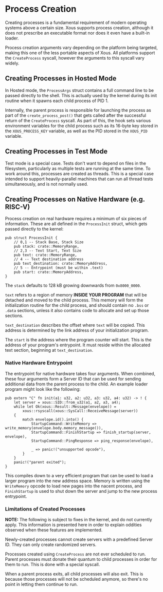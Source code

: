 # Process Creation

Creating processes is a fundamental requirement of modern operating systems above a certain size. Xous supports process creation, although it does not prescribe an executable format nor does it even have a built-in loader.

Process creation arguments vary depending on the platform being targeted, making this one of the less portable aspects of Xous. All platforms support the `CreateProcess` syscall, however the arguments to this syscall vary widely.

## Creating Processes in Hosted Mode

In Hosted mode, the `ProcessArgs` struct contains a full command line to be passed directly to the shell. This is actually used by the kernel during its init routine when it spawns each child process of PID 1.

Internally, the parent process is responsible for launching the process as part of the `create_process_post()` that gets called after the successful return of the `CreateProcess` syscall. As part of this, the hook sets various environment variables for the child process such as its 16-byte key stored in the `XOUS_PROCESS_KEY` variable, as well as the PID stored in the `XOUS_PID` variable.

## Creating Processes in Test Mode

Test mode is a special case. Tests don't want to depend on files in the filesystem, particularly as multiple tests are running at the same time. To work around this, processes are created as threads. This is a special case intended to support heavily-parallel machines that can run all thread tests simultaneously, and is not normally used.

## Creating Processes on Native Hardware (e.g. RISC-V)

Process creation on real hardware requires a minimum of six pieces of information. These are all defined in the `ProcessInit` struct, which gets passed directly to the kernel:

```rust,noplayground,ignore
pub struct ProcessInit {
    // 0,1 -- Stack Base, Stack Size
    pub stack: crate::MemoryRange,
    // 2,3 -- Text Start, Text Size
    pub text: crate::MemoryRange,
    // 4 -- Text destination address
    pub text_destination: crate::MemoryAddress,
    // 5 -- Entrypoint (must be within .text)
    pub start: crate::MemoryAddress,
}
```

The `stack` defaults to 128 kB growing downwards from `0x8000_0000`.

`text` refers to a region of memory **INSIDE YOUR PROGRAM** that will be detached and moved to the child process. This memory will form the initialization routine for the child process, and should contain no `.bss` or `.data` sections, unless it also contains code to allocate and set up those sections.

`text_destination` describes the offset where `text` will be copied. This address is determined by the link address of your initialization program. 

The `start` is the address where the program counter will start. This is the address of your program's entrypoint. It must reside within the allocated text section, beginning at `text_destination`.

### Native Hardware Entrypoint

The entrypoint for native hardware takes four arguments. When combined, these four arguments form a Server ID that can be used for sending additional data from the parent process to the child. An example loader program might look like the following:

```rust,noplayground,ignore
pub extern "C" fn init(a1: u32, a2: u32, a3: u32, a4: u32) -> ! {
    let server = xous::SID::from_u32(a1, a2, a3, a4);
    while let Ok(xous::Result::Message(envelope)) =
        xous::rsyscall(xous::SysCall::ReceiveMessage(server))
    {
        match envelope.id().into() {
            StartupCommand::WriteMemory => write_memory(envelope.body.memory_message()),
            StartupCommand::FinishStartup => finish_startup(server, envelope),
            StartupCommand::PingResponse => ping_response(envelope),

            _ => panic!("unsupported opcode"),
        }
    }
    panic!("parent exited");
}
```

This compiles down to a very efficient program that can be used to load a larger program into the new address space. Memory is written using the `WriteMemory` opcode to load new pages into the nacent process, and `FinishStartup` is used to shut down the server and jump to the new process entrypoint.

### Limitations of Created Processes

**NOTE:** The following is subject to fixes in the kernel, and do not currently apply. This information is presented here in order to explain oddities observed when these features are implemented.

Newly-created processes cannot create servers with a predefined Server ID. They can only create randomized servers.

Processes created using `CreateProcess` are not ever scheduled to run. Parent processes must donate their quantum to child processes in order for them to run. This is done with a special syscall.

When a parent process exits, all child processes will also exit. This is because those processes will not be scheduled anymore, so there's no point in letting them continue to run.